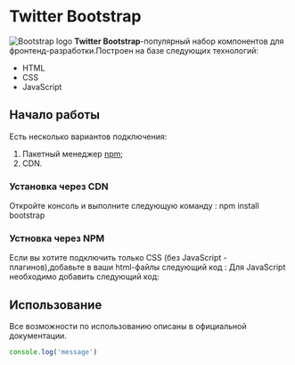 # Twitter Bootstrap

![Bootstrap logo](https://i.imgur.com/qhtywl2.png)
**Twitter Bootstrap**-популярный набор компонентов для фронтенд-разработки.Построен на базе следующих технологий:
* HTML
* CSS
* JavaScript

## Начало работы
Есть несколько вариантов подключения:
1. Пакетный менеджер [npm](https://npmjs.com);
1. CDN.

### Установка через CDN
Откройте консоль и выполните следующую команду : npm install bootstrap

### Устновка через NPM
Если вы хотите подключить только CSS (без JavaScript - плагинов),добавьте в ваши html-файлы следующий код : Для JavaScript необходимо добавить следующий код:

## Использование
Все возможности по использованию описаны в официальной документации.

```javascript
console.log('message')
```